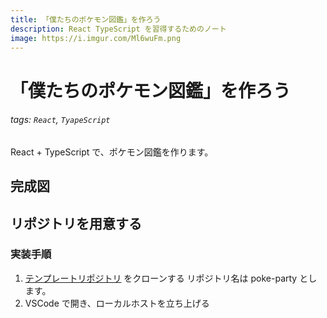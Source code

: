 ```yaml
---
title: 「僕たちのポケモン図鑑」を作ろう
description: React TypeScript を習得するためのノート
image: https://i.imgur.com/Ml6wuFm.png
---
```


# 「僕たちのポケモン図鑑」を作ろう

###### tags: `React`, `TyapeScript`

<style>
.markdown-body img{
  display: block;
  width: 80%;
  margin: 0 auto;
}
.markdown-body .code-filename{
  display: block;
  position: relative;
  width: max-content;
  margin: 0 0 -34px auto;
  padding: 0 0.5em;
  right: 0;
  font-family: monospace;
  font-size: 12px;
  background: rgba(0, 0, 0, 0.15);
}
.markdown-body .colorsample{
  display: inline-block;
  width: 1em;
  height: 1em;
  vertical-align: middle;
  border: solid 1px #333;
  margin-right: 0.2em;
}
.markdown-body pre{
  max-height: 80vh;
}
</style>

React + TypeScript で、ポケモン図鑑を作ります。

## 完成図

## リポジトリを用意する

### 実装手順

1. [テンプレートリポジトリ](https://github.com/Kosuke2000/nextjs-ts-tailwind-starter) をクローンする
   リポジトリ名は poke-party とします。
2. VSCode で開き、ローカルホストを立ち上げる
